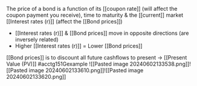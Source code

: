 The price of a bond is a function of its [[coupon rate]] (will affect the coupon payment you receive), time to maturity & the [[current]] market [[Interest rates (r)]] (affect the [[Bond prices]])
- [[Interest rates (r)]] & [[Bond prices]] move in opposite directions (are inversely related)
- Higher [[Interest rates (r)]] = Lower [[Bond prices]]

[[Bond prices]] is to discount all future cashflows to present $\rightarrow$ [[Present Value (PV)]]
#acctg151Gexample ![[Pasted image 20240602133538.png]]![[Pasted image 20240602133610.png]]![[Pasted image 20240602133620.png]]